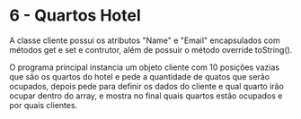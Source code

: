 # 6 - Quartos Hotel

A classe cliente possui os atributos "Name" e "Email" encapsulados com métodos get e set e contrutor, além de possuir o método override toString().

O programa principal instancia um objeto cliente com 10 posições vazias que são os quartos do hotel e pede a quantidade de quatos que serão ocupados, depois pede para definir os dados do cliente e qual quarto irão ocupar dentro do array, e mostra no final quais quartos estão ocupados e por quais clientes.
